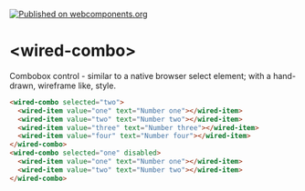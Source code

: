 [![Published on webcomponents.org](https://img.shields.io/badge/webcomponents.org-published-blue.svg)](https://www.webcomponents.org/element/wiredjs/wired-combo)

# \<wired-combo\>

Combobox control - similar to a native browser select element; with a hand-drawn, wireframe like, style.

<!--
```
<custom-element-demo>
  <template>
    <script src="../webcomponentsjs/webcomponents-lite.js"></script>
    <link rel="import" href="wired-combo.html">
    <next-code-block></next-code-block>
  </template>
</custom-element-demo>
```
-->
```html
<wired-combo selected="two">
  <wired-item value="one" text="Number one"></wired-item>
  <wired-item value="two" text="Number two"></wired-item>
  <wired-item value="three" text="Number three"></wired-item>
  <wired-item value="four" text="Number four"></wired-item>
</wired-combo>
<wired-combo selected="one" disabled>
  <wired-item value="one" text="Number one"></wired-item>
  <wired-item value="two" text="Number two"></wired-item>
</wired-combo>
```